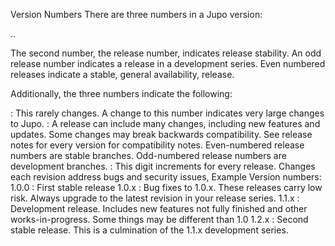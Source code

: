 Version Numbers
There are three numbers in a Jupo version:

<major version number>.<release number>.<revision number>

The second number, the release number, indicates release stability. An odd release number indicates a release in a development series. Even numbered releases indicate a stable, general availability, release.

Additionally, the three numbers indicate the following:

<major version number>: This rarely changes. A change to this number indicates very large changes to Jupo.
<release number>: A release can include many changes, including new features and updates. Some changes may break backwards compatibility. See release notes for every version for compatibility notes. Even-numbered release numbers are stable branches. Odd-numbered release numbers are development branches.
<revision number>: This digit increments for every release. Changes each revision address bugs and security issues,
Example Version numbers:
1.0.0 : First stable release
1.0.x : Bug fixes to 1.0.x. These releases carry low risk. Always upgrade to the latest revision in your release series.
1.1.x : Development release. Includes new features not fully finished and other works-in-progress. Some things may be different than 1.0
1.2.x : Second stable release. This is a culmination of the 1.1.x development series.